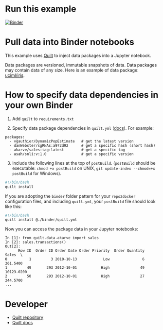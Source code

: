 # Run this example
[![Binder](https://mybinder.org/badge.svg)](https://mybinder.org/v2/gh/quiltdata/data2binder/master?filepath=index.ipynb)

# Pull data into Binder notebooks
This example uses [Quilt](http://quiltdata.com) to inject data packages into a Jupyter notebook.

Data packages are versioned, immutable snapshots of data. Data packages may contain data of any size. Here is an example of data package: [uciml/iris](https://quiltdata.com/package/uciml/iris).

# How to specify data dependencies in your own Binder

1. Add `quilt` to `requirements.txt`

2. Specify data package dependencies in `quilt.yml` ([docs](https://docs.quiltdata.com/api/api-cli)). For example:

```
packages:
  - vgauthier/DynamicPopEstimate   # get the latest version
  - danWebster/sgRNAs:a972d92      # get a specific hash (short hash)
  - akarve/sales:tag:latest        # get a specific tag
  - asah/snli:v:1.0                # get a specific version
```

3. Include the following lines at the top of `postBuild`. (`postBuild` should be executable: `chmod +x postBuild` on UNIX, `git update-index --chmod=+x postBuild` for Windows).
``` bash
#!/bin/bash
quilt install
```
If you are adopting the `binder` folder pattern for your `repo2docker` configuration files, and including `quilt.yml`, your `postBuild` file should look like this:

```bash
#!/bin/bash
quilt install @./binder/quilt.yml
```

    
Now you can access the package data in your Jupyter notebooks:
```
In [1]: from quilt.data.akarve import sales
In [2]: sales.transactions()
Out[2]: 
      Row ID  Order ID Order Date Order Priority  Order Quantity       Sales  \
0          1         3 2010-10-13            Low               6    261.5400   
1         49       293 2012-10-01           High              49  10123.0200   
2         50       293 2012-10-01           High              27    244.5700   
...
```
    
# Developer
* [Quilt repository](https://github.com/quiltdata/quilt)
* [Quilt docs](https://docs.quiltdata.com)
